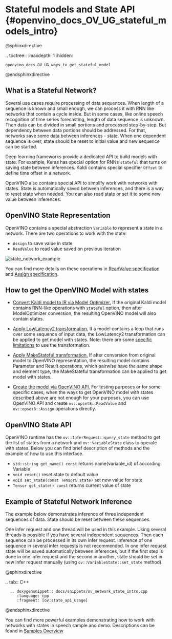 Stateful models and State API {#openvino_docs_OV_UG_stateful_models_intro}
==============================

@sphinxdirective

.. toctree::
    :maxdepth: 1
    :hidden:

    openvino_docs_OV_UG_ways_to_get_stateful_model

@endsphinxdirective

## What is a Stateful Network?

 Several use cases require processing of data sequences. When length of a sequence is known and small enough, 
 we can process it with RNN like networks that contain a cycle inside. But in some cases, like online speech recognition of time series 
 forecasting, length of data sequence is unknown. Then data can be divided in small portions and processed step-by-step. But dependency 
 between data portions should be addressed. For that, networks save some data between inferences - state. When one dependent sequence is over,
 state should be reset to initial value and new sequence can be started.
 
Deep learning frameworks provide a dedicated API to build models with state. For example, Keras has special option for RNNs `stateful` that turns on saving state 
 between inferences. Kaldi contains special specifier `Offset` to define time offset in a network. 
 
 OpenVINO also contains special API to simplify work with networks with states. State is automatically saved between inferences, 
 and there is a way to reset state when needed. You can also read state or set it to some new value between inferences.
 
## OpenVINO State Representation

 OpenVINO contains a special abstraction `Variable` to represent a state in a network. There are two operations to work with the state: 
* `Assign` to save value in state
* `ReadValue` to read value saved on previous iteration

![state_network_example](./img/state_network_example.png)

You can find more details on these operations in [ReadValue specification](../ops/infrastructure/ReadValue_3.md) and 
[Assign specification](../ops/infrastructure/Assign_3.md).

## How to get the OpenVINO Model with states

* [Convert Kaldi model to IR via Model Optimizer.](../MO_DG/prepare_model/convert_model/kaldi_specific)
   If the original Kaldi model contains RNN-like operations with `stateful` option, then after ModelOptimizer conversion,
   the resulting OpenVINO model will also contain states.

* [Apply LowLatency2 transformation.](./ways_to_get_stateful_model.md#)
   If a model contains a loop that runs over some sequence of input data,
   the LowLatency2 transformation can be applied to get model with states.
   Note: there are some [specific limitations]() to use the transformation.

* [Apply MakeStateful transformation.](./ways_to_get_stateful_model.md)
   If after conversion from original model to OpenVINO representation, the resulting model contains Parameter and Result operations,
   which pairwise have the same shape and element type, the MakeStateful transformation can be applied to get model with states.

* [Create the model via OpenVINO API.](./ways_to_get_stateful_model.md)
   For testing purposes or for some specific cases, when the ways to get OpenVINO model with states described above are not enough for your purposes,
   you can use OpenVINO API and create `ov::opset8::ReadValue` and `ov::opset8::Assign` operations directly.

## OpenVINO State API

OpenVINO runtime has the `ov::InferRequest::query_state` method  to get the list of states from a network and `ov::VariableState` class to operate with states. 
 Below you can find brief description of methods and the example of how to use this interface.
 
 * `std::string get_name() const`
   returns name(variable_id) of according Variable
 * `void reset()`
   reset state to default value
 * `void set_state(const Tensor& state)`
   set new value for state
 * `Tensor get_state() const`
   returns current value of state

## Example of Stateful Network Inference

The example below demonstrates inference of three independent sequences of data. State should be reset between these sequences.

One infer request and one thread will be used in this example. Using several threads is possible if you have several independent sequences. Then each sequence can be processed in its own infer request. Inference of one sequence in several infer requests is not recommended. In one infer request state will be saved automatically between inferences, but 
if the first step is done in one infer request and the second in another, state should be set in new infer request manually (using `ov::VariableState::set_state` method).

@sphinxdirective

.. tab:: C++

      .. doxygensnippet:: docs/snippets/ov_network_state_intro.cpp
         :language: cpp
         :fragment: [ov:state_api_usage]

@endsphinxdirective

You can find more powerful examples demonstrating how to work with networks with states in speech sample and demo. 
Descriptions can be found in [Samples Overview](./Samples_Overview.md)
